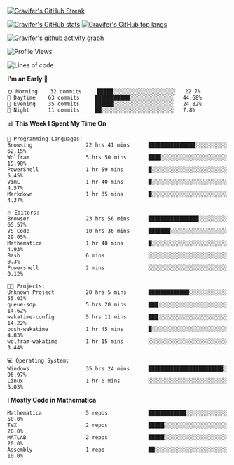 <!--
**Gravifer/Gravifer** is a ✨ _special_ ✨ repository because its `README.md` (this file) appears on your GitHub profile.

Here are some ideas to get you started:

- 🔭 I’m currently working on ...
- 🌱 I’m currently learning ...
- 👯 I’m looking to collaborate on ...
- 🤔 I’m looking for help with ...
- 💬 Ask me about ...
- 📫 How to reach me: ...
- 😄 Pronouns: ...
- ⚡ Fun fact: ...
-->

<!-- ![Metrics](https://github.com/my-github-user/my-github-user/blob/main/github-metrics.svg) -->
[![Gravifer's GitHub Streak](https://github-readme-streak-stats.herokuapp.com/?user=Gravifer&theme=default&background=ffffff0a&border=00000000&stroke=80808080&currStreakNum=808080&sideNums=808080&sideLabels=808080&dates=808080)](https://github.com/DenverCoder1/github-readme-streak-stats)
<!-- [![Contribution Stats](https://github-contribution-stats.vercel.app/api/?username=Gravifer)](https://github.com/LordDashMe/github-contribution-stats/) -->
[![Gravifer's GitHub stats](https://github-readme-stats.vercel.app/api?username=Gravifer&theme=default&bg_color=ffffff0a&text_color=808080&hide_border=true&show_icons=true&count_private=true)](https://github.com/anuraghazra/github-readme-stats)
[![Gravifer's GitHub top langs](https://github-readme-stats.vercel.app/api/top-langs/?username=Gravifer&theme=default&bg_color=ffffff0a&text_color=808080&hide_border=true&show_icons=true&count_private=true&layout=compact)](https://github.com/anuraghazra/github-readme-stats)
<!-- [![Visitors](https://visitor-badge.glitch.me/badge?page_id=Gravifer.Gravifer)](https://github.com/Gravifer/) -->
[![Gravifer's github activity graph](https://activity-graph.herokuapp.com/graph?username=Gravifer&bg_color=ffffff0a&color=3080ed&line=5094f0&point=4d72f2&hide_border=true)](https://github.com/ashutosh00710/github-readme-activity-graph)


<!--START_SECTION:waka-->
![Profile Views](http://img.shields.io/badge/Profile%20Views-10-blue)

![Lines of code](https://img.shields.io/badge/From%20Hello%20World%20I%27ve%20Written-111822%20lines%20of%20code-blue)

**I'm an Early 🐤** 

```text
🌞 Morning    32 commits     █████░░░░░░░░░░░░░░░░░░░░   22.7% 
🌆 Daytime    63 commits     ███████████░░░░░░░░░░░░░░   44.68% 
🌃 Evening    35 commits     ██████░░░░░░░░░░░░░░░░░░░   24.82% 
🌙 Night      11 commits     ██░░░░░░░░░░░░░░░░░░░░░░░   7.8%

```


📊 **This Week I Spent My Time On** 

```text
💬 Programming Languages: 
Browsing                 22 hrs 41 mins      ███████████████░░░░░░░░░░   62.15% 
Wolfram                  5 hrs 50 mins       ████░░░░░░░░░░░░░░░░░░░░░   15.98% 
PowerShell               1 hr 59 mins        █░░░░░░░░░░░░░░░░░░░░░░░░   5.45% 
VimL                     1 hr 40 mins        █░░░░░░░░░░░░░░░░░░░░░░░░   4.57% 
Markdown                 1 hr 35 mins        █░░░░░░░░░░░░░░░░░░░░░░░░   4.37%

🔥 Editors: 
Browser                  23 hrs 56 mins      ████████████████░░░░░░░░░   65.57% 
VS Code                  10 hrs 36 mins      ███████░░░░░░░░░░░░░░░░░░   29.05% 
Mathematica              1 hr 48 mins        █░░░░░░░░░░░░░░░░░░░░░░░░   4.93% 
Bash                     6 mins              ░░░░░░░░░░░░░░░░░░░░░░░░░   0.3% 
Powershell               2 mins              ░░░░░░░░░░░░░░░░░░░░░░░░░   0.12%

🐱‍💻 Projects: 
Unknown Project          20 hrs 5 mins       █████████████░░░░░░░░░░░░   55.03% 
queue-sdp                5 hrs 20 mins       ███░░░░░░░░░░░░░░░░░░░░░░   14.62% 
wakatime-config          5 hrs 11 mins       ███░░░░░░░░░░░░░░░░░░░░░░   14.22% 
posh-wakatime            1 hr 45 mins        █░░░░░░░░░░░░░░░░░░░░░░░░   4.83% 
wolfram-wakatime         1 hr 15 mins        ░░░░░░░░░░░░░░░░░░░░░░░░░   3.44%

💻 Operating System: 
Windows                  35 hrs 24 mins      ████████████████████████░   96.97% 
Linux                    1 hr 6 mins         ░░░░░░░░░░░░░░░░░░░░░░░░░   3.03%

```

**I Mostly Code in Mathematica** 

```text
Mathematica              5 repos             ████████████░░░░░░░░░░░░░   50.0% 
TeX                      2 repos             █████░░░░░░░░░░░░░░░░░░░░   20.0% 
MATLAB                   2 repos             █████░░░░░░░░░░░░░░░░░░░░   20.0% 
Assembly                 1 repo              ██░░░░░░░░░░░░░░░░░░░░░░░   10.0%

```



<!--END_SECTION:waka-->
